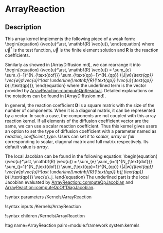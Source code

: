 # ArrayReaction

## Description

This array kernel implements the following piece of a weak form:
\begin{equation}
(\vec{u}^\ast, \mathbf{R} \vec{u}),
\end{equation}
where $\vec{u}^\ast$ is the test function, $\vec{u}$ is the finite element solution and $\mathbf{R}$ is the reaction coefficients.

Similarly as showed in [ArrayDiffusion.md], we can rearrange it into
\begin{equation}
(\vec{u}^\ast, \mathbf{R} \vec{u}) = \sum_{e} \sum_{i=1}^{N_{\text{dof}}} \sum_{\text{qp}=1}^{N_{qp}} (|J|w)_{\text{qp}} \vec{w}_p\vec{u}_i^\ast \underline{\mathbf{R}_{\text{qp}} \vec{u}_{\text{qp}} b_{i,\text{qp}}},
\end{equation}
where the underlined term is the vector provided by [ArrayReaction::computeQpResidual](ArrayReaction.C).
Detailed explanations on the notations can be found in [ArrayDiffusion.md].

In general, the reaction coefficient $\mathbf{D}$ is a square matrix with the size of the number of components.
When it is a diagonal matrix, it can be represented by a vector.
In such a case, the components are not coupled with this array reaction kernel.
If all elements of the diffusion coefficient vector are the same, we can use a scalar reaction coefficient.
Thus this kernel gives users an option to set the type of diffusion coefficient with a parameter named as *reaction_coefficient_type*.
Users can set it to *scalar*, *array* or *full* corresponding to scalar, diagonal matrix and full matrix respectively.
Its default value is *array*.

The local Jacobian can be found in the following equation:
\begin{equation}
(\vec{u}^\ast, \mathbf{R} \vec{u}) = \sum_{e} \sum_{i=1}^{N_{\text{dof}}} \sum_{j=1}^{N_{\text{dof}}} \sum_{\text{qp}=1}^{N_{qp}} (|J|w)_{\text{qp}} \vec{w}_p\vec{u}_i^\ast \underline{\mathbf{R}_{\text{qp}} b_{j,\text{qp}} b_{i,\text{qp}}} \vec{u}_j.
\end{equation}
The underlined part is the local Jacobian evaluated by [ArrayReaction::computeQpJacobian](ArrayReaction.C) and [ArrayReaction::computeQpOffDiagJacobian](ArrayReaction.C).

!syntax parameters /Kernels/ArrayReaction

!syntax inputs /Kernels/ArrayReaction

!syntax children /Kernels/ArrayReaction

!tag name=ArrayReaction pairs=module:framework system:kernels
